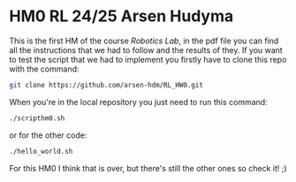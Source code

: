 # HM0 RL 24/25 Arsen Hudyma

This is the first HM of the course *Robotics Lab*, in the pdf file you can find all the instructions that we had to follow and the results of they.
If you want to test the script that we had to implement you firstly have to clone this repo with the command:
```bash
git clone https://github.com/arsen-hdm/RL_HW0.git
```
When you're in the local repository you just need to run this command:
```bash
./scripthm0.sh
```
or for the other code:
```bash
./hello_world.sh
```

For this HM0 I think that is over, but there's still the other ones so check it! ;)

